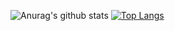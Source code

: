 ![Anurag's github stats](https://github-readme-stats.vercel.app/api?username=ReduxGB&show_icons=true&include_all_commits=true&count_private=true)
[![Top Langs](https://github-readme-stats.vercel.app/api/top-langs/?username=ReduxGB)](https://github.com/anuraghazra/github-readme-stats)
